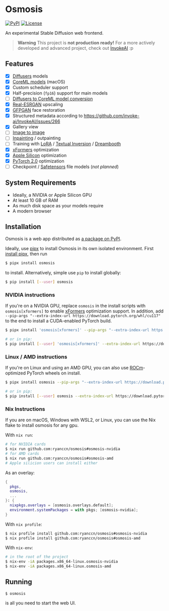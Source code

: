 # Osmosis

[![PyPI](https://img.shields.io/pypi/v/osmosis?style=flat-square)](https://pypi.org/project/osmosis/) [![License](https://img.shields.io/github/license/ryanccn/osmosis?style=flat-square)](https://github.com/ryanccn/osmosis/blob/main/LICENSE)

An experimental Stable Diffusion web frontend.

> **Warning**
> This project is **not production ready!** For a more actively developed and advanced project, check out [InvokeAI](https://github.com/invoke-ai/InvokeAI) :p

## Features

- [x] [Diffusers](https://huggingface.co/docs/diffusers/index) models
- [x] [CoreML models](https://github.com/apple/ml-stable-diffusion) (macOS)
- [x] Custom scheduler support
- [x] Half-precision (`fp16`) support for main models
- [ ] [Diffusers to CoreML model conversion](https://github.com/apple/ml-stable-diffusion#-converting-models-to-core-ml)
- [x] [Real-ESRGAN](https://github.com/xinntao/Real-ESRGAN) upscaling
- [x] [GFPGAN](https://github.com/TencentARC/GFPGAN) face restoration
- [x] Structured metadata according to https://github.com/invoke-ai/InvokeAI/issues/266
- [x] Gallery view
- [ ] [Image to image](https://huggingface.co/docs/diffusers/using-diffusers/img2img)
- [ ] [Inpainting](https://huggingface.co/docs/diffusers/using-diffusers/inpaint) / outpainting
- [ ] Training with [LoRA](https://huggingface.co/docs/diffusers/training/lora) / [Textual Inversion](https://huggingface.co/docs/diffusers/training/text_inversion) / [Dreambooth](https://huggingface.co/docs/diffusers/training/dreambooth)
- [x] [xFormers](https://github.com/facebookresearch/xformers) optimization
- [x] [Apple Silicon](https://huggingface.co/docs/diffusers/optimization/mps) optimization
- [x] [PyTorch 2.0](https://huggingface.co/docs/diffusers/optimization/torch2.0) optimization
- [ ] Checkpoint / [Safetensors](https://huggingface.co/docs/safetensors/index) file models (_not planned_)

## System Requirements

- Ideally, a NVIDIA or Apple Silicon GPU
- At least 10 GB of RAM
- As much disk space as your models require
- A modern browser

## Installation

Osmosis is a web app distributed as [a package on PyPI](https://pypi.org/project/osmosis/).

Ideally, use [pipx](https://pypa.github.io/pipx/) to install Osmosis in its own isolated environment. First [install pipx](https://pypa.github.io/pipx/#install-pipx), then run

```bash
$ pipx install osmosis
```

to install. Alternatively, simple use `pip` to install globally:

```bash
$ pip install [--user] osmosis
```

### NVIDIA instructions

If you're on a NVIDIA GPU, replace `osmosis` in the install scripts with `osmosis[xformers]` to enable [xFormers](https://github.com/facebookresearch/xformers) optimization support. In addition, add `--pip-args "--extra-index-url https://download.pytorch.org/whl/cu117"` to the end to install a CUDA-enabled PyTorch build.

```bash
$ pipx install 'osmosis[xformers]' --pip-args "--extra-index-url https://download.pytorch.org/whl/cu117"

# or in pip:
$ pip install [--user] 'osmosis[xformers]' --extra-index-url https://download.pytorch.org/whl/cu117
```

### Linux / AMD instructions

If you're on Linux and using an AMD GPU, you can also use [ROCm](https://docs.amd.com/)-optimized PyTorch wheels on install.

```bash
$ pipx install osmosis --pip-args "--extra-index-url https://download.pytorch.org/whl/rocm5.2"

# or in pip:
$ pip install [--user] osmosis --extra-index-url https://download.pytorch.org/whl/rocm5.2
```

### Nix Instructions

If you are on macOS, Windows with WSL2, or Linux, you can use the Nix flake to install osmosis for any gpu.

With `nix run`:

```bash
# for NVIDIA cards
$ nix run github.com:ryanccn/osmosis#osmosis-nvidia
# for AMD cards
$ nix run github.com:ryanccn/osmosis#osmosis-amd
# Apple silicion users can install either
```

As an overlay:

```nix
{
  pkgs,
  osmosis,
  ...
}: {
  nixpkgs.overlays = [osmosis.overlays.default];
  environment.systemPackages = with pkgs; [osmosis-nvidia];
}
```

With `nix profile`:

```bash
$ nix profile install github.com:ryanccn/osmosis#osmosis-nvidia
$ nix profile install github.com:ryanccn/osmosis#osmosis-amd
```

With `nix-env`:

```bash
# in the root of the project
$ nix-env -iA packages.x86_64-linux.osmosis-nvidia
$ nix-env -iA packages.x86_64-linux.osmosis-amd
```

## Running

```
$ osmosis
```

is all you need to start the web UI.
